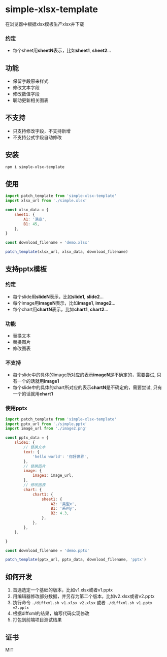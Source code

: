 # simple-xlsx-template

在浏览器中根据xlsx模板生产xlsx并下载

### 约定

- 每个sheet用**sheetN**表示，比如**sheet1**, **sheet2**...

## 功能

- 保留字段原来样式
- 修改文本字段
- 修改数值字段
- 联动更新相关图表

## 不支持

- 只支持修改字段，不支持新增
- 不支持公式字段自动修改

## 安装

```sh
npm i simple-xlsx-template
```

## 使用

```javascript
import patch_template from 'simple-xlsx-template'
import xlsx_url from './simple.xlsx'

const xlsx_data = {
    sheet1: {
        A1: '满意',
        B1: 45,
    },
}

const download_filename = 'demo.xlsx'

patch_template(xlsx_url, xlsx_data, download_filename)
```

## 支持pptx模板

### 约定

- 每个slide用**slideN**表示，比如**slide1**, **slide2**...
- 每个image用**imageN**表示，比如**image1**, **image2**...
- 每个chart用**chartN**表示，比如**chart1**, **chart2**...

### 功能

- 替换文本
- 替换图片
- 修改图表

### 不支持

- 每个slide中的具体的image所对应的表示**imageN**是不确定的，需要尝试, 只有一个的话就用**image1**
- 每个slide中的具体的chart所对应的表示**chartN**是不确定的，需要尝试, 只有一个的话就用**chart1**

### 使用pptx

```javascript
import patch_template from 'simple-xlsx-template'
import pptx_url from './simple.pptx'
import image_url from './image2.png'

const pptx_data = {
    slide1: {
    	// 替换文本
        text: {
            'hello world': '你好世界',
        },
        // 替换图片
        image: {
            image1: image_url,
        },
        // 修改图表
        chart: {
            chart1: {
                sheet1: {
                    A2: '类型x',
                    B1: '系列y',
                    B2: 4.3,
                },
            },
        },
    },

}

const download_filename = 'demo.pptx'

patch_template(pptx_url, pptx_data, download_filename, 'pptx')
```

## 如何开发

1. 首选选定一个基础的版本，比如v1.xlsx或者v1.pptx
2. 用编辑器修改部分数据，并另存为第二个版本，比如v2.xlsx或者v2.pptx
3. 执行命令 `./diffxml.sh v1.xlsx v2.xlsx` 或者 `./diffxml.sh v1.pptx v2.pptx`
3. 根据diffxml的结果，编写代码实现修改
4. 打包到前端项目测试结果

## 证书

MIT
